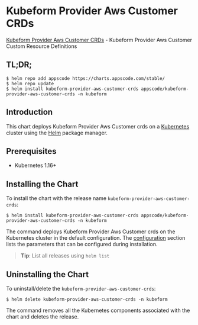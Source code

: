 # Kubeform Provider Aws Customer CRDs

[Kubeform Provider Aws Customer CRDs](https://github.com/kubeform) - Kubeform Provider Aws Customer Custom Resource Definitions

## TL;DR;

```console
$ helm repo add appscode https://charts.appscode.com/stable/
$ helm repo update
$ helm install kubeform-provider-aws-customer-crds appscode/kubeform-provider-aws-customer-crds -n kubeform
```

## Introduction

This chart deploys Kubeform Provider Aws Customer crds on a [Kubernetes](http://kubernetes.io) cluster using the [Helm](https://helm.sh) package manager.

## Prerequisites

- Kubernetes 1.16+

## Installing the Chart

To install the chart with the release name `kubeform-provider-aws-customer-crds`:

```console
$ helm install kubeform-provider-aws-customer-crds appscode/kubeform-provider-aws-customer-crds -n kubeform
```

The command deploys Kubeform Provider Aws Customer crds on the Kubernetes cluster in the default configuration. The [configuration](#configuration) section lists the parameters that can be configured during installation.

> **Tip**: List all releases using `helm list`

## Uninstalling the Chart

To uninstall/delete the `kubeform-provider-aws-customer-crds`:

```console
$ helm delete kubeform-provider-aws-customer-crds -n kubeform
```

The command removes all the Kubernetes components associated with the chart and deletes the release.



